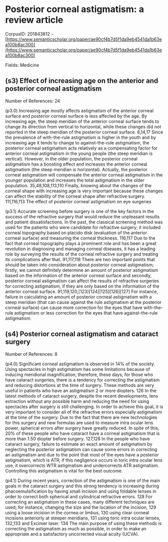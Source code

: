 # Posterior corneal astigmatism: a review article

CorpusID: 201843812 - [https://www.semanticscholar.org/paper/ae90cf4b7d5f1da9eb4541da1b63ea100b8ac300](https://www.semanticscholar.org/paper/ae90cf4b7d5f1da9eb4541da1b63ea100b8ac300)

Fields: Medicine

## (s3) Effect of increasing age on the anterior and posterior corneal astigmatism
Number of References: 24

(p3.0) Increasing age mostly affects astigmatism of the anterior corneal surface and posterior corneal surface is less affected by the age. By increasing age, the steep meridian of the anterior corneal surface tends to change its direction from vertical to horizontal, while these changes did not reported in the steep meridian of the posterior corneal surface. 8,14,17 Since the prevalence of with-the-rule astigmatism is higher in the youth and by increasing age it tends to change to against-the-rule astigmatism, the posterior corneal astigmatism acts relatively as a compensating factor for anterior corneal astigmatism in the young people (the steep meridian is vertical). However, in the older population, the posterior corneal astigmatism has a boosting effect and increases the anterior corneal astigmatism (the steep meridian is horizontal). Actually, the posterior corneal astigmatism will compensate the anterior corneal astigmatism in the younger population and increases the total astigmatism in the older population. 35,48,108,113,110 Finally, knowing about the changes of the corneal shape with increasing age is very important because these changes can affect the stability of the corneal shape after refractive surgery. 111,116,113 The effect of posterior corneal astigmatism on eye surgeries

(p3.1) Accurate screening before surgery is one of the key factors in the success of the refractive surgery that would reduce the unpleasant results and patient dissatisfactions.  In the past, the classical screening method was used for the patients who were candidate for refractive surgery; it included corneal topography based on placido disk (evaluation of the anterior corneal surface) and measuring the corneal thickness. 116,117 Due to the fact that corneal topography plays a prominent role and has been a great revolution in diagnosing and managing corneal diseases, it has a leading role by surveying the results of the corneal refractive surgery and treating its complications after that. 91,117,118 There are two important points that should be taken into consideration about posterior corneal astigmatism; firstly, we cannot definitely determine an amount of posterior astigmatism based on the information of the anterior corneal surface and secondly, posterior corneal astigmatism can affect the results of refractive surgeries for correcting astigmatism, if they are only based on the information of the anterior corneal surface. 91,119,120,[123][124][125][126][127] For instance, failure in calculating an amount of posterior corneal astigmatism with a steep meridian (that can cause against the rule astigmatism at the posterior corneal surface) can cause more correction for the eyes that have with-the-rule astigmatism or less correction for the eyes that have against-the-rule astigmatism.
## (s4) Posterior corneal astigmatism and cataract surgery
Number of References: 8

(p4.0) Significant corneal astigmatism is observed in 14% of the society. Using spectacles in high astigmatism has some limitations because of inducing meridional magnification; therefore, these days, for those who have cataract surgeries, there is a tendency for correcting the astigmatism and reducing distortions at the time of surgery. These methods are very useful in patients who have an astigmatism 2 or more diopters. 126 In the latest methods of cataract surgery, despite the recent developments, lens extraction without any possible harm and reducing the need for using spectacles after surgery is still challenging. In order to achieve this goal, it is very important to consider all of the refractive errors especially astigmatism at the time of the surgery. Due to the fact that there are new technologies for this surgery and new formulas are used to measure intra ocular lens power, spherical errors after surgery have greatly reduced. In spite of this, 20% of these people who have cataract have a corneal astigmatism that is more than 1.50 diopter before surgery. 127,128 In the people who have cataract surgery, failure to estimate an exact amount of astigmatism by neglecting the posterior astigmatism can cause some errors in correcting an astigmatism and due to the point that most of the eyes have a posterior astigmatism, which is ATR, if this negligence occurs in toric intra ocular lens use, it overcorrects WTR astigmatism and undercorrects ATR astigmatism. Controlling this astigmatism is vital for the best outcome.

(p4.1) During recent years, correction of the astigmatism is one of the main goals in the cataract surgery and this strong tendency is increasing during phacoemulsification by having small incision and using foldable lenses in order to correct both spherical and cylindrical refractive errors. 128 For correcting an astigmatism in these cases, many different techniques are used; for instance, changing the size and the location of the incision, 129 using a loose incision in the cornea or limbus, 130 using clear corneal incisions anteriorly at steeper meridians, 131 using toric intra ocular lenses, 132,133 and Excimer laser. 134 The main purpose of using these methods is correcting the astigmatism as much as possible, in order to make an appropriate and a satisfactory uncorrected visual acuity (UCVA).
